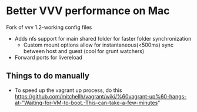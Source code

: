 # Better VVV performance on Mac
Fork of vvv 1.2-working config files

- Adds nfs support for main shared folder for faster folder synchronization
	- Custom mount options allow for instantaneous(<500ms) sync between host and guest (cool for grunt watchers)
- Forward ports for livereload

## Things to do manually
- To speed up the vagrant up process, do this https://github.com/mitchellh/vagrant/wiki/%60vagrant-up%60-hangs-at-"Waiting-for-VM-to-boot.-This-can-take-a-few-minutes"